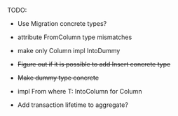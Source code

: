 TODO:
- Use Migration concrete types?
- attribute FromColumn type mismatches
- make only Column impl IntoDummy

- ~~Figure out if it is possible to add Insert concrete type~~
- ~~Make dummy type concrete~~
- impl From<T> where T: IntoColumn for Column
- Add transaction lifetime to aggregate?